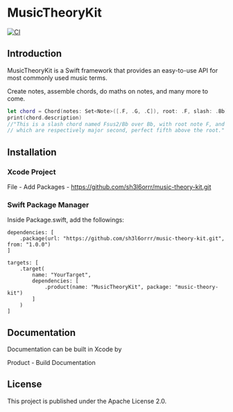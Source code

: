 # MusicTheoryKit

[![CI](https://github.com/sh3l6orrr/music-theory-kit/actions/workflows/CI.yml/badge.svg)](https://github.com/sh3l6orrr/music-theory-kit/actions/workflows/CI.yml)

## Introduction

MusicTheoryKit is a Swift framework that provides an easy-to-use API for most commonly used music terms.

Create notes, assemble chords, do maths on notes, and many more to come.
```swift
let chord = Chord(notes: Set<Note>([.F, .G, .C]), root: .F, slash: .Bb)
print(chord.description) 
//"This is a slash chord named Fsus2/Bb over Bb, with root note F, and notes G, C,
// which are respectively major second, perfect fifth above the root."
```

## Installation

### Xcode Project

File - Add Packages - https://github.com/sh3l6orrr/music-theory-kit.git

### Swift Package Manager 

Inside Package.swift, add the followings:

```
dependencies: [
    .package(url: "https://github.com/sh3l6orrr/music-theory-kit.git", from: "1.0.0")
]
```
```
targets: [
    .target(
        name: "YourTarget",
        dependencies: [
            .product(name: "MusicTheoryKit", package: "music-theory-kit")
        ]
    )
]
```

## Documentation

Documentation can be built in Xcode by 

Product - Build Documentation 

## License

This project is published under the Apache License 2.0.




